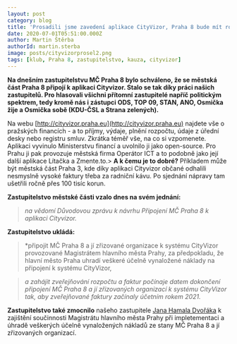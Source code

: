 ```yaml
---
layout: post
category: blog
title: 'Prosadili jsme zavedení aplikace CityVizor, Praha 8 bude mít rozklikávací rozpočet'
date: 2020-07-01T05:51:00.000Z
author: Martin Štěrba
authorId: martin.sterba
image: posts/cityvizorprosel2.png
tags: [klub, Praha 8, zastupitelstvo, kauza, cityvizor]
---
```


**Na dnešním zastupitelstvu MČ Praha 8 bylo schváleno, že se městská část Praha 8 připojí k aplikaci Cityvizor. Stalo se tak díky práci našich zastupitelů. Pro hlasovali všichni přítomní zastupitelé napříč politickým spektrem, tedy kromě nás i zástupci ODS, TOP 09, STAN, ANO, Osmička žije a Osmička sobě (KDU-ČSL a Strana zelených).**

Na webu [http://cityvizor.praha.eu](http://cityvizor.praha.eu) najdete vše o pražských financích - a to příjmy, výdaje, plnění rozpočtu, údaje z úřední desky nebo registru smluv. Zkrátka téměř vše, na co si vzpomenete. Aplikaci vyvinulo Ministerstvu financí a uvolnilo ji jako open-source. Pro Prahu ji pak provozuje městská firma Operátor ICT a to podobně jako její další aplikace Lítačka a Zmente.to.> **A k čemu je to dobré?** Příkladem může být městská část Praha 3, kde díky aplikaci Cityvizor občané odhalili nesmyslně vysoké faktury třeba za radniční kávu. Po sjednání nápravy tam ušetřili ročně přes 100 tisíc korun.

**Zastupitelstvo městské části vzalo dnes na svém jednání:**
> *na vědomí Důvodovou zprávu k návrhu Připojení MČ Praha 8 k aplikaci Cityvizor.*

**Zastupitelstvo ukládá:**
> *připojit MČ Praha 8 a jí zřizované organizace k systému CityVizor provozované Magistrátem hlavního města Prahy, za předpokladu, že hlavní město Praha uhradí veškeré účelně vynaložené náklady na připojení k systému CityVizor,

> *a zahájit zveřejňování rozpočtu a faktur počínaje datem dokončení připojení MČ Praha 8 a jí zřizovaných organizací k systému CityVizor tak, aby zveřejňované faktury začínaly účetním rokem 2021.*

**Zastupitelstvo také zmocnilo** našeho zastupitele [Jana Hamala Dvořáka](https://praha8.pirati.cz/lide/jan-hamal-dvorak/) k zajištění součinnosti Magistrátu hlavního města Prahy při impletementaci a úhradě veškerých účelně vynaložených nákladů ze stany MČ Praha 8 a jí zřizovaných organizací.
